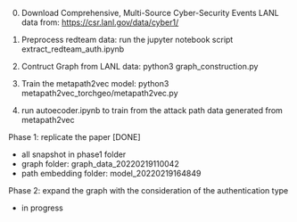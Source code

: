 0. Download Comprehensive, Multi-Source Cyber-Security Events LANL data from: https://csr.lanl.gov/data/cyber1/
1. Preprocess redteam data:
  run the jupyter notebook script extract_redteam_auth.ipynb 
2. Contruct Graph from LANL data:
python3 graph_construction.py

3. Train the metapath2vec model:
python3 metapath2vec_torchgeo/metapath2vec.py

4. run autoecoder.ipynb to train from the attack path data generated from metapath2vec





Phase 1: replicate the paper [DONE]
+ all snapshot in phase1 folder
+ graph folder: graph_data_20220219110042
+ path embedding folder: model_20220219164849


Phase 2: expand the graph with the consideration of the authentication type
+ in progress








